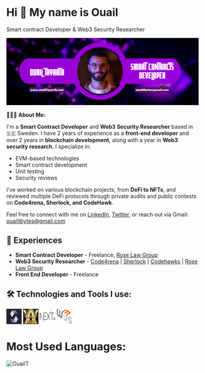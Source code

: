 <h1>Hi 👋 My name is Ouail</h1>

Smart contract Developer & Web3 Security Researcher

<img alt="Ouail Tayarth" src="./src/smart-banner.png">

👨🏻‍💻 **About Me:**

I'm a **Smart Contract Developer** and **Web3 Security Researcher** based in 🇸🇪 Sweden. I have 2 years of experience as a **front-end developer** and over 2 years in **blockchain development**, along with a year in **Web3 security research**. I specialize in:

- EVM-based technologies
- Smart contract development
- Unit testing
- Security reviews

I've worked on various blockchain projects, from **DeFi to NFTs**, and reviewed multiple DeFi protocols through private audits and public contests on **Code4rena, Sherlock, and CodeHawk**.

Feel free to connect with me on [LinkedIn](https://www.linkedin.com/in/tayarthouail/), [Twitter](https://twitter.com/Bjorn_Bug), or reach out via Gmail: ouailtbytes@gmail.com

## 💼 Experiences

- **Smart Contract Developer** - Freelance, [Rose Law Group](https://www.roselawgroup.com/)
- **Web3 Security Researcher** - [Code4rena](https://code4rena.com/@Bjorn_bug) | [Sherlock](https://audits.sherlock.xyz/) | [Codehawks](https://www.codehawks.com/) | [Rose Law Group](https://www.roselawgroup.com/)
- **Front End Developer** - Freelance

## 🛠️ Technologies and Tools I use:

<p align="left">
<img src="./src/solidity-logo.png" alt="solidity" width="40" height="40"/>
<img src="./src/foundry-logo.png" alt="foundry" width="40" height="40"/>
<img src="./src/next-logo.png" alt="typescript" width="40" height="40"/>
<img src="./src/web3js-logo.png" alt="javascript" width="40" height="40"/>
</p>

# Most Used Languages:

<p><img width="50%" height="40%" src="https://github-readme-stats.vercel.app/api/top-langs?username=OuailT&theme=neon&hide_border=true&show_icons=true&locale=en&layout=compact" alt="OuailT" /></p>
